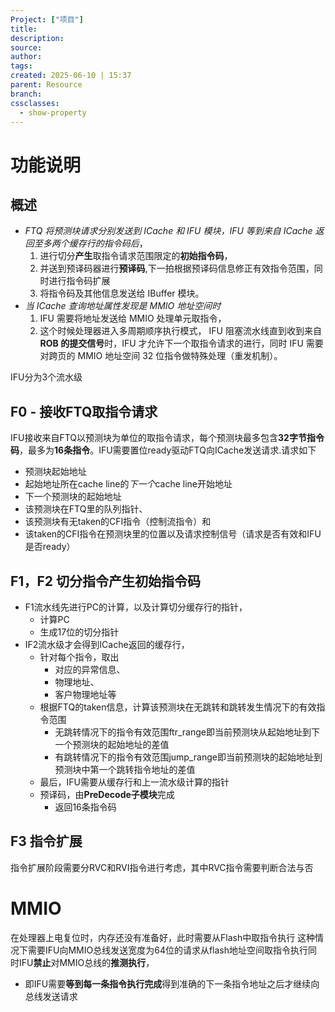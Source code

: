 ```yaml
---
Project: ["项目"]
title: 
description: 
source: 
author: 
tags: 
created: 2025-06-10 | 15:37
parent: Resource
branch: 
cssclasses:
  - show-property
---
```

# 功能说明
## 概述
- *FTQ 将预测块请求分别发送到 ICache 和 IFU 模块，IFU 等到来自 ICache 返回至多两个缓存行的指令码后*，
	1. 进行切分**产生**取指令请求范围限定的**初始指令码**，
	2. 并送到预译码器进行**预译码**,下一拍根据预译码信息修正有效指令范围，同时进行指令码扩展
	3. 将指令码及其他信息发送给 IBuffer 模块。
- *当 ICache 查询地址属性发现是 MMIO 地址空间时*
	1. IFU 需要将地址发送给 MMIO 处理单元取指令，
	2. 这个时候处理器进入多周期顺序执行模式，
IFU 阻塞流水线直到收到来自 **ROB 的提交信号**时，IFU 才允许下一个取指令请求的进行，同时 IFU 需要对跨页的 MMIO 地址空间 32 位指令做特殊处理（重发机制）。

IFU分为3个流水级

## F0 -  接收FTQ取指令请求
IFU接收来自FTQ以预测块为单位的取指令请求，每个预测块最多包含**32字节指令码**，最多为**16条指令**。IFU需要置位ready驱动FTQ向ICache发送请求.请求如下
- 预测块起始地址
- 起始地址所在cache line的*下一个*cache line开始地址
- 下一个预测块的起始地址
- 该预测块在FTQ里的队列指针、
- 该预测块有无taken的CFI指令（控制流指令）和
- 该taken的CFI指令在预测块里的位置以及请求控制信号（请求是否有效和IFU是否ready）

## F1，F2 切分指令产生初始指令码
- F1流水线先进行PC的计算，以及计算切分缓存行的指针，
	- 计算PC
	- 生成17位的切分指针
- IF2流水级才会得到ICache返回的缓存行，
	- 针对每个指令，取出
		- 对应的异常信息、
		- 物理地址、
		- 客户物理地址等
	- 根据FTQ的taken信息，计算该预测块在无跳转和跳转发生情况下的有效指令范围
		- 无跳转情况下的指令有效范围ftr_range即当前预测块从起始地址到下一个预测块的起始地址的差值
		- 有跳转情况下的指令有效范围jump_range即当前预测块的起始地址到预测块中第一个跳转指令地址的差值
	- 最后，IFU需要从缓存行和上一流水级计算的指针
	- 预译码，由**PreDecode子模块**完成
		- 返回16条指令码

## F3 指令扩展
指令扩展阶段需要分RVC和RVI指令进行考虑，其中RVC指令需要判断合法与否


# MMIO
在处理器上电复位时，内存还没有准备好，此时需要从Flash中取指令执行
这种情况下需要IFU向MMIO总线发送宽度为64位的请求从flash地址空间取指令执行同时IFU**禁止**对MMIO总线的**推测执行**，
- 即IFU需要**等到每一条指令执行完成**得到准确的下一条指令地址之后才继续向总线发送请求